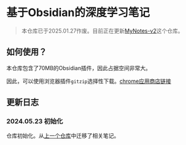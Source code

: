 # 基于Obsidian的深度学习笔记

> 本仓库已于2025.01.27作废。目前正在更新[MyNotes-v2](https://github.com/coderyjc/MyNotes-v2)这个仓库。

## 如何使用？

本仓库包含了70MB的Obsidian插件，因此占据空间非常大。

因此，可以使用浏览器插件`gitzip`选择性下载。[chrome应用商店链接](https://chromewebstore.google.com/detail/gitzip-for-github/ffabmkklhbepgcgfonabamgnfafbdlkn) 

## 更新日志

### 2024.05.23 初始化

仓库初始化。从[上一个仓库](https://github.com/coderyjc/MyNotes)中迁移了相关笔记。
